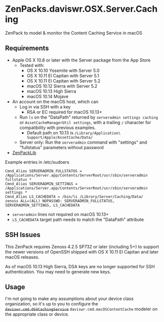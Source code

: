 # ZenPacks.daviswr.OSX.Server.Caching

ZenPack to model & monitor the Content Caching Service in macOS

## Requirements

* Apple OS X 10.8 or later with the Server package from the App Store
  * Tested with:
    * OS X 10.10 Yosemite with Server 5.0
    * OS X 10.11 El Capitan with Server 5.1
    * OS X 10.11 El Capitan with Server 5.2
    * macOS 10.12 Sierra with Server 5.2
    * macOS 10.13 High Sierra
    * macOS 10.14 Mojave
* An account on the macOS host, which can
  * Log in via SSH with a key
    * RSA or EC required for macOS 10.13+
  * Run `ls` on the "DataPath" returned by `serveradmin settings caching` or `AssetCacheManagerUtil settings`, with a trailing `/` character for compatibility with previous examples.
    * Default path on 10.13 is `/Library/Application\ Support/Apple/AssetCache/Data/` 
  * Server only: Run the `serveradmin` command with "settings" and "fullstatus" parameters without password
* [ZenPackLib](https://help.zenoss.com/in/zenpack-catalog/open-source/zenpacklib)

Example entries in /etc/sudoers
```
Cmnd_Alias SERVERADMIN_FULLSTATUS = /Applications/Server.app/Contents/ServerRoot/usr/sbin/serveradmin fullstatus *
Cmnd_Alias SERVERADMIN_SETTINGS = /Applications/Server.app/Contents/ServerRoot/usr/sbin/serveradmin settings *
Cmnd_Alias LS_CACHEDATA = /bin/ls /Library/Server/Caching/Data/
zenoss ALL=(ALL) NOPASSWD: SERVERADMIN_FULLSTATUS, SERVERADMIN_SETTINGS, LS_CACHEDATA
```
 * `serveradmin` lines not required on macOS 10.13+
 * `LS_CACHEDATA` target path needs to match the "DataPath" attribute

## SSH Issues

This ZenPack requires Zenoss 4.2.5 SP732 or later (including 5+) to support the newer versions of OpenSSH shipped with OS X 10.11 El Capitan and later macOS releases.

As of macOS 10.13 High Sierra, DSA keys are no longer supported for SSH authentication. You may need to generate new keys.

## Usage

I'm not going to make any assumptions about your device class organization, so it's up to you to configure the ~~`daviswr.cmd.OSXCachingService`~~ `daviswr.cmd.macOSContentCache` modeler on the appropriate class or device.
